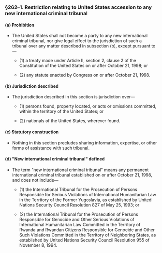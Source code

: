 ### §262–1. Restriction relating to United States accession to any new international criminal tribunal
#### (a) Prohibition
* The United States shall not become a party to any new international criminal tribunal, nor give legal effect to the jurisdiction of such a tribunal over any matter described in subsection (b), except pursuant to—

  * (1) a treaty made under Article II, section 2, clause 2 of the Constitution of the United States on or after October 21, 1998; or

  * (2) any statute enacted by Congress on or after October 21, 1998.

#### (b) Jurisdiction described
* The jurisdiction described in this section is jurisdiction over—

  * (1) persons found, property located, or acts or omissions committed, within the territory of the United States; or

  * (2) nationals of the United States, wherever found.

#### (c) Statutory construction
* Nothing in this section precludes sharing information, expertise, or other forms of assistance with such tribunal.

#### (d) "New international criminal tribunal" defined
* The term "new international criminal tribunal" means any permanent international criminal tribunal established on or after October 21, 1998, and does not include—

  * (1) the International Tribunal for the Prosecution of Persons Responsible for Serious Violations of International Humanitarian Law in the Territory of the Former Yugoslavia, as established by United Nations Security Council Resolution 827 of May 25, 1993; or

  * (2) the International Tribunal for the Prosecution of Persons Responsible for Genocide and Other Serious Violations of International Humanitarian Law Committed in the Territory of Rwanda and Rwandan Citizens Responsible for Genocide and Other Such Violations Committed in the Territory of Neighboring States, as established by United Nations Security Council Resolution 955 of November 8, 1994.